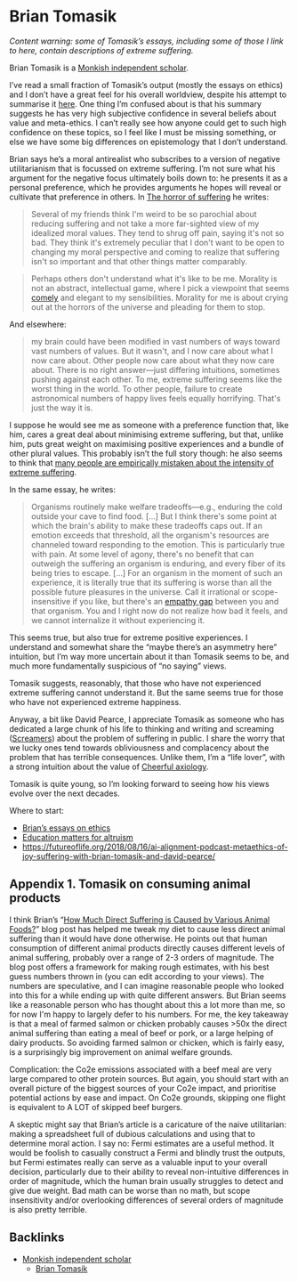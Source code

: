 # Brian Tomasik
*Content warning: some of Tomasik’s essays, including some of those I link to here, contain descriptions of extreme suffering.*

Brian Tomasik is a [Monkish independent scholar](/misc/monkish-independent-scholar.md).

I’ve read a small fraction of Tomasik’s output (mostly the essays on ethics) and I don’t have a great feel for his overall worldview, despite his attempt to summarise it [here](https://reducing-suffering.org/summary-beliefs-values-big-questions/). One thing I’m confused about is that his summary suggests he has very high subjective confidence in several beliefs about value and meta-ethics. I can’t really see how anyone could get to such high confidence on these topics, so I feel like I must be missing something, or else we have some big differences on epistemology that I don’t understand. 

Brian says he’s a moral antirealist who subscribes to a version of negative utilitarianism that is focussed on extreme suffering. I’m not sure what his argument for the negative focus ultimately boils down to: he presents it as a personal preference, which he provides arguments he hopes will reveal or cultivate that preference in others. In [The horror of suffering](https://reducing-suffering.org/the-horror-of-suffering/) he writes:

> Several of my friends think I'm weird to be so parochial about reducing suffering and not take a more far-sighted view of my idealized moral values. They tend to shrug off pain, saying it's not so bad. They think it's extremely peculiar that I don't want to be open to changing my moral perspective and coming to realize that suffering isn't so important and that other things matter comparably.

> Perhaps others don't understand what it's like to be me. Morality is not an abstract, intellectual game, where I pick a viewpoint that seems  [comely](http://www.utilitarian-essays.com/beauty-driven-morality.html)  and elegant to my sensibilities. Morality for me is about crying out at the horrors of the universe and pleading for them to stop.

And elsewhere:

> my brain could have been modified in vast numbers of ways toward vast numbers of values. But it wasn't, and I now care about what I now care about. Other people now care about what they now care about. There is no right answer—just differing intuitions, sometimes pushing against each other. To me, extreme suffering seems like the worst thing in the world. To other people, failure to create astronomical numbers of happy lives feels equally horrifying. That's just the way it is.

I suppose he would see me as someone with a preference function that, like him, cares a great deal about minimising extreme suffering, but that, unlike him, puts great weight on maximising positive experiences and a bundle of other plural values. This probably isn’t the full story though: he also seems to think that [many people are empirically mistaken about the intensity of extreme suffering](https://reducing-suffering.org/the-horror-of-suffering/).

In the same essay, he writes:

> Organisms routinely make welfare tradeoffs—e.g., enduring the cold outside your cave to find food. […] But I think there's some point at which the brain's ability to make these tradeoffs caps out. If an emotion exceeds that threshold, all the organism's resources are channeled toward responding to the emotion. This is particularly true with pain. At some level of agony, there's no benefit that can outweigh the suffering an organism is enduring, and every fiber of its being tries to escape.
> […]
> For an organism in the moment of such an experience, it is literally true that its suffering is worse than all the possible future pleasures in the universe. Call it irrational or scope-insensitive if you like, but there's an  [empathy gap](https://en.wikipedia.org/wiki/Empathy_gap)  between you and that organism. You and I right now do not realize how bad it feels, and we cannot internalize it without experiencing it.

This seems true, but also true for extreme positive experiences. I understand and somewhat share the “maybe there’s an asymmetry here” intuition, but I’m way more uncertain about it than Tomasik seems to be, and much more fundamentally suspicious of “no saying” views.

Tomasik suggests, reasonably, that those who have not experienced extreme suffering cannot understand it. But the same seems true for those who have not experienced extreme happiness.

Anyway, a bit like David Pearce, I appreciate Tomasik as someone who has dedicated a large chunk of his life to thinking and writing and screaming ([Screamers](/misc/screamers.md)) about the problem of suffering in public. I share the worry that we lucky ones tend towards obliviousness and complacency about the problem that has terrible consequences. Unlike them, I’m a “life lover”, with a strong intuition about the value of [Cheerful axiology](/misc/cheerful-axiology.md).

Tomasik is quite young, so I’m looking forward to seeing how his views evolve over the next decades.

Where to start:
* [Brian’s essays on ethics](https://reducing-suffering.org/#ethics)
* [Education matters for altruism](https://longtermrisk.org/education-matters-for-altruism/#Taking_the_big_picture_Textbooks_review_articles_and_Wikipedia)
* https://futureoflife.org/2018/08/16/ai-alignment-podcast-metaethics-of-joy-suffering-with-brian-tomasik-and-david-pearce/

## Appendix 1. Tomasik on consuming animal products
I think Brian’s “[How Much Direct Suffering is Caused by Various Animal Foods?](https://reducing-suffering.org/how-much-direct-suffering-is-caused-by-various-animal-foods/)” blog post has helped me tweak my diet to cause less direct animal suffering than it would have done otherwise. He points out that human consumption of different animal products directly causes different levels of animal suffering, probably over a range of 2-3 orders of magnitude. The blog post offers a framework for making rough estimates, with his best guess numbers thrown in (you can edit according to your views). The numbers are speculative, and I can imagine reasonable people who looked into this for a while ending up with quite different answers. But Brian seems like a reasonable person who has thought about this a lot more than me, so for now I'm happy to largely defer to his numbers. For me, the key takeaway is that a meal of farmed salmon or chicken probably causes  >50x the direct animal suffering than eating a meal of beef or pork, or a large helping of dairy products. So avoiding farmed salmon or chicken, which is fairly easy, is a surprisingly big improvement on animal welfare grounds. 

Complication: the Co2e emissions associated with a beef meal are very large compared to other protein sources. But again, you should start with an overall picture of the biggest sources of your Co2e impact, and prioritise potential actions by ease and impact. On Co2e grounds, skipping one flight is equivalent to A LOT of skipped beef burgers. 

A skeptic might say that Brian’s article is a caricature of the naive utilitarian: making a spreadsheet full of dubious calculations and using that to determine moral action. I say no: Fermi estimates are a useful method. It would be foolish to casually construct a Fermi and blindly trust the outputs, but Fermi estimates really can serve as a valuable input to your overall decision, particularly due to their ability to reveal non-intuitive differences in order of magnitude, which the human brain usually struggles to detect and give due weight. Bad math can be worse than no math, but scope insensitivity and/or overlooking differences of several orders of magnitude is also pretty terrible.

## Backlinks
* [Monkish independent scholar](/misc/monkish-independent-scholar.md)
	* [Brian Tomasik](/people/brian-tomasik.md)

<!-- #web/people -->

<!-- {BearID:brian-tomasik.md} -->
